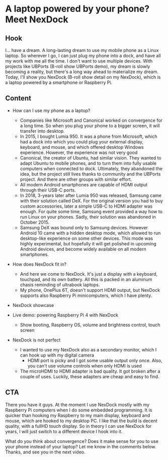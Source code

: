 # A laptop powered by your phone? Meet NexDock

## Hook
I... have a dream. A long-lasting dream to use my mobile phone as a Linux laptop. So wherever I go, I can just plug my phone into a dock, and have all my work with me all the time. I don't want to use multiple devices. With projects like UBPorts (B-roll show UBPorts demo), my dream is slowly becoming a reality, but there's a long way ahead to materialize my dream. Today, I'll show you NexDock (B-roll show detail on my NexDock), which is a laptop powered by a smartphone or Raspberry Pi.

## Content
- How can I use my phone as a laptop?
  - Companies like Microsoft and Canonical worked on convergence for a long time. So when you plug your phone to a bigger screen, it will transfer into desktop.
  - In 2015, I bought Lumia 950. It was a phone from Microsoft, which had a dock into which you could plug your external display, keyboard, and mouse, and which offered desktop Windows experience. However, the experience was not very good
  - Canonical, the creator of Ubuntu, had similar vision. They wanted to adapt Ubuntu to mobile phones, and to turn them into fully usable computers when connected to dock. Ultimately, they abandoned the idea, but the project still lives thanks to community and the UBPorts project. And there are other groups with similar effort.
  - All modern Android smartphones are capable of HDMI output through their USB-C ports.
  - In 2018, 3-years later after Lumia 950 was released, Samsung came with their solution called DeX. For the original version you had to buy custom accessories, later a simple USB-C to HDMI adapter was enough. For quite some time, Samsung event provided a way how to run Linux on your phones. Sadly, their solution was abandoned in October 2015.
  - Samsung DeX was bound only to Samsung devices. However Android 10 came with a hidden desktop mode, which allowed to run desktop-like experience on some other devices. This mode was highly experimental, but hopefully it will get polished in upcoming Android devices, and become widely available on all modern smartphones.

- How does NexDock fit in?
  - And here we come to NexDock. It's just a display with a keyboard, touchpad, and its own battery. All this is packed in an aluminum chasis reminding of ultrabook laptops.
  - My phone, OnePlus 6T, doesn't support HDMI output, but NexDock supports also Raspberry Pi minicomputers, which I have plenty.

- NexDock showcase

- Live demo: powering Raspberry Pi 4 with NexDock
  - Show booting, Raspberry OS, volume and brightness control, touch screen

- NexDock is not perfect
  - I wanted to use my NexDock also as a secondary monitor, which I can hook up with my digital camera
    - HDMI port is picky and I got some usable output only once. Also, you can't use volume controls when only HDMI is used
  - The microHDMI to HDMI adapter is bad quality. It got broken after a couple of uses. Luckily, these adapters are cheap and easy to find.

## CTA
There you have it guys. At the moment I use NexDock mostly with my Raspberry Pi computers when I do some embedded programming. It is quicker than hooking my Raspberry to my main display, keyboard and mouse, which are hooked to my desktop PC. I like that the build is decent quality, with a fullHD touch display. So in theory I can use NexDock for years, I will just switch to a different device I hook into it.

What do you think about convergence? Does it make sense for you to use your phone instead of your laptop? Let me know in the comments below. Thanks, and see you in the next video.